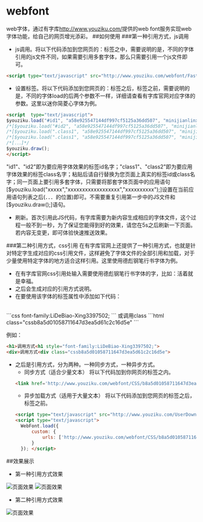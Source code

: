 # webfont
web字体，通过有字库<a href='http://www.youziku.com/' target='_blank'>http://www.youziku.com/</a>提供的web font服务实现web字体功能，给自己的网页增光添彩。
##如何使用
###第一种引用方式，js调用
* js调用。将以下代码添加到您网页的：<head>标签之中，需要说明的是，不同的字体引用的js文件不同，如果需要引用多套字体，那么只需要引用一个js文件即可。
```html
<script type="text/javascript" src="http://www.youziku.com/webfont/FastJS/a58e925547144df997cf5125a36dd507.js"></script>
```
* 设置标签。将以下代码添加到您网页的：</body>标签之后，</html>标签之前，需要说明的是，不同的字体load的后两个参数不一样，详细请查看有字库官网对应字体的参数。这里以迷你简菱心字体为例。
```html
<script  type="text/javascript">
$youziku.load("#id1", "a58e925547144df997cf5125a36dd507", "minijianlinxin");
/*[$youziku.load("#id2", "a58e925547144df997cf5125a36dd507", "minijianlinxin");]*/
/*[$youziku.load(".class1", "a58e925547144df997cf5125a36dd507", "minijianlinxin");]*/
/*[$youziku.load(".class1", "a58e925547144df997cf5125a36dd507", "minijianlinxin");]*/
/*[．．．]*/
$youziku.draw();
</script>
```
 "id1"、"id2"即为要应用字体效果的标签id名字；"class1"、"class2"即为要应用字体效果的标签class名字；粘贴后请自行替换为您页面上真实的标签id或class名字；同一页面上要引用多套字体，只需要将那套字体页面中的应用语句[$youziku.load("xxxxx","xxxxxxxxxxxxxxxxxx","xxxxxxxxxx");]设置在当前应用语句列表之后(．．．的位置)即可。不需要重复引用第一步中的JS文件和[$youziku.draw();]语句。
* 刷新。首次引用此JS代码，有字库需要为新内容生成相应的字体文件，这个过程一般不到一秒，为了保证您能得到好的效果，请您在5s之后刷新一下页面。若内容无变更，即可体验快速推送效果。

###第二种引用方式，css引用
在有字库官网上还提供了一种引用方式，也就是针对特定字生成对应的css引用文件，这样避免了字体文件的全部引用和加载，对于少量使用特定字体的地方适合这样引用。这里使用德彪钢笔行书字体为例。
* 在有字库官网css引用处输入需要使用德彪钢笔行书字体的字，比如：活着就是幸福。
* 之后会生成对应的引用方式说明。
* 在要使用该字体的标签属性中添加如下代码：
<br/>
```css
font-family:LiDeBiao-Xing3397502;
```
或调用class
```html
class="cssb8a5d01058711647d3ea5d61c2c16d5e"
```

例如：
```html
<h1>调用方式<h1 style="font-family:LiDeBiao-Xing3397502;">
<div>调用方式<div class="cssb8a5d01058711647d3ea5d61c2c16d5e">
```
* 之后是引用方式，分为两种。一种同步方式，一种异步方式。
  * 同步方式（适合少量文本）
  将以下代码加到你网页的<head>标签之内。
  ```html
  <link href='http://www.youziku.com/webfont/CSS/b8a5d01058711647d3ea5d61c2c16d5e' rel='stylesheet' type='text/css'/>
  ```
  * 异步加载方式（适用于大量文本）
  将以下代码添加到您网页的</body>标签之后，</html>标签之前。
  ```html
  <script type="text/javascript" src="http://www.youziku.com/UserDownFile/webfont.js"></script> 
  <script type="text/javascript">
    WebFont.load({
        custom: {
            urls: ['http://www.youziku.com/webfont/CSS/b8a5d01058711647d3ea5d61c2c16d5e']
        }
    }); </script>
    ```

##效果展示
* 第一种引用方式效果

![页面效果](https://github.com/RedstoneCMX/webfont/blob/master/showimages/show.png)
![页面效果](https://github.com/RedstoneCMX/webfont/blob/master/showimages/show2.png)
* 第二种引用方式效果

![页面效果](https://github.com/RedstoneCMX/webfont/blob/master/showimages/show3.png)
